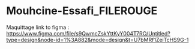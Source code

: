 # Mouhcine-Essafi_FILEROUGE
Maquittage link to figma : https://www.figma.com/file/s9QwmcZskYttKyY004T7RO/Untitled?type=design&node-id=1%3A882&mode=design&t=U7bMRf1ZeiTcHS9G-1
